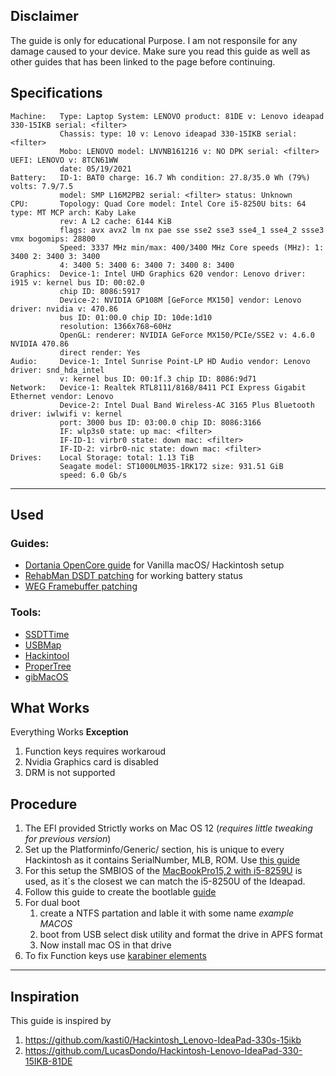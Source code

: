 ## Disclaimer
The guide is only for educational Purpose.
I am not responsile for any damage caused to your device.
Make sure you read this guide as well as other guides that has been linked to the page before continuing.
## Specifications
```
Machine:   Type: Laptop System: LENOVO product: 81DE v: Lenovo ideapad 330-15IKB serial: <filter> 
           Chassis: type: 10 v: Lenovo ideapad 330-15IKB serial: <filter> 
           Mobo: LENOVO model: LNVNB161216 v: NO DPK serial: <filter> UEFI: LENOVO v: 8TCN61WW 
           date: 05/19/2021 
Battery:   ID-1: BAT0 charge: 16.7 Wh condition: 27.8/35.0 Wh (79%) volts: 7.9/7.5 
           model: SMP L16M2PB2 serial: <filter> status: Unknown 
CPU:       Topology: Quad Core model: Intel Core i5-8250U bits: 64 type: MT MCP arch: Kaby Lake 
           rev: A L2 cache: 6144 KiB 
           flags: avx avx2 lm nx pae sse sse2 sse3 sse4_1 sse4_2 ssse3 vmx bogomips: 28800 
           Speed: 3337 MHz min/max: 400/3400 MHz Core speeds (MHz): 1: 3400 2: 3400 3: 3400 
           4: 3400 5: 3400 6: 3400 7: 3400 8: 3400 
Graphics:  Device-1: Intel UHD Graphics 620 vendor: Lenovo driver: i915 v: kernel bus ID: 00:02.0 
           chip ID: 8086:5917 
           Device-2: NVIDIA GP108M [GeForce MX150] vendor: Lenovo driver: nvidia v: 470.86 
           bus ID: 01:00.0 chip ID: 10de:1d10 
           resolution: 1366x768~60Hz 
           OpenGL: renderer: NVIDIA GeForce MX150/PCIe/SSE2 v: 4.6.0 NVIDIA 470.86 
           direct render: Yes 
Audio:     Device-1: Intel Sunrise Point-LP HD Audio vendor: Lenovo driver: snd_hda_intel 
           v: kernel bus ID: 00:1f.3 chip ID: 8086:9d71 
Network:   Device-1: Realtek RTL8111/8168/8411 PCI Express Gigabit Ethernet vendor: Lenovo 
           Device-2: Intel Dual Band Wireless-AC 3165 Plus Bluetooth driver: iwlwifi v: kernel 
           port: 3000 bus ID: 03:00.0 chip ID: 8086:3166 
           IF: wlp3s0 state: up mac: <filter> 
           IF-ID-1: virbr0 state: down mac: <filter> 
           IF-ID-2: virbr0-nic state: down mac: <filter> 
Drives:    Local Storage: total: 1.13 TiB 
           Seagate model: ST1000LM035-1RK172 size: 931.51 GiB 
           speed: 6.0 Gb/s
```
---
## Used

### Guides:

-   [Dortania OpenCore guide](https://dortania.github.io/OpenCore-Install-Guide/) for Vanilla macOS/ Hackintosh setup
-   [RehabMan DSDT patching](https://www.tonymacx86.com/threads/guide-how-to-patch-dsdt-for-working-battery-status.116102/) for working battery status
-   [WEG Framebuffer patching](https://github.com/acidanthera/WhateverGreen/blob/master/Manual/FAQ.IntelHD.en.md)

### Tools:

-   [SSDTTime](https://github.com/corpnewt/SSDTTime)
-   [USBMap](https://github.com/corpnewt/USBMap)
-   [Hackintool](https://github.com/headkaze/Hackintool)
-   [ProperTree](https://github.com/corpnewt/ProperTree)
-   [gibMacOS](https://github.com/corpnewt/gibMacOS)
## What Works
Everything Works
**Exception**
1. Function keys requires workaroud
2. Nvidia Graphics card is disabled
3. DRM is not supported 

## Procedure
1. The EFI provided Strictly works on Mac OS 12 (*requires little tweaking for previous version*)
2. Set up the Platforminfo/Generic/ section, his is unique to every Hackintosh as it contains SerialNumber, MLB, ROM. Use [this guide](https://dortania.github.io/OpenCore-Install-Guide/config-laptop.plist/kaby-lake.html#platforminfo)
3. For this setup the SMBIOS of the [MacBookPro15,2 with i5-8259U](https://everymac.com/systems/apple/macbook_pro/specs/macbook-pro-core-i5-2.3-13-mid-2018-true-tone-display-touch-bar-specs.html) is used, as it´s the closest we can match the i5-8250U of the Ideapad.
4. Follow this guide to create the bootlable [guide](https://dortania.github.io/OpenCore-Install-Guide/installer-guide/)
5. For dual boot 
	1. create a NTFS partation and lable it with some name *example MACOS*
	2. boot from USB select disk utility and format the drive in APFS format
	3. Now install mac OS in that drive
6. To fix Function keys use [karabiner elements](https://karabiner-elements.pqrs.org/)
---
## Inspiration
This guide is inspired by 
1. https://github.com/kasti0/Hackintosh_Lenovo-IdeaPad-330s-15ikb
2. https://github.com/LucasDondo/Hackintosh-Lenovo-IdeaPad-330-15IKB-81DE
